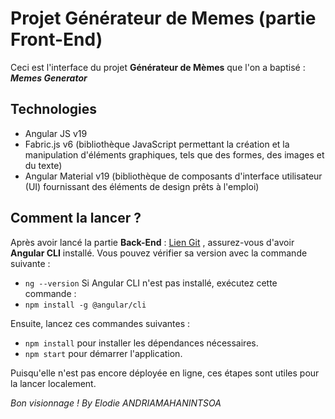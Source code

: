 # Projet Générateur de Memes (partie Front-End)

Ceci est l'interface du projet **Générateur de Mèmes** que l'on a baptisé : ***Memes Generator***

## Technologies
 - Angular JS v19
 - Fabric.js v6 (bibliothèque JavaScript permettant la création et la manipulation d'éléments graphiques, tels que des formes, des images et du texte)
 - Angular Material v19 (bibliothèque de composants d'interface utilisateur (UI) fournissant des éléments de design prêts à l'emploi)

## Comment la lancer ?
Après avoir lancé la partie **Back-End** : [Lien Git](https://github.com/Andriamah/back_memes_generator)
, assurez-vous d'avoir **Angular CLI** installé. Vous pouvez vérifier sa version avec la commande suivante : 
   - `ng --version`
   Si Angular CLI n'est pas installé, exécutez cette commande :
   - `npm install -g @angular/cli`
   
Ensuite, lancez ces commandes suivantes : 
   - `npm install` pour installer les dépendances nécessaires.
   - `npm start` pour démarrer l'application.

Puisqu'elle n'est pas encore déployée en ligne, ces étapes sont utiles pour la lancer localement.

*Bon visionnage !*
*By Elodie ANDRIAMAHANINTSOA*

